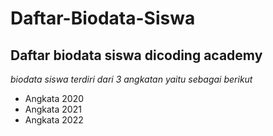 Daftar-Biodata-Siswa
==
Daftar biodata siswa dicoding academy
--
*biodata siswa terdiri dari 3 angkatan yaitu sebagai berikut*
- Angkata 2020
- Angkata 2021
- Angkata 2022

